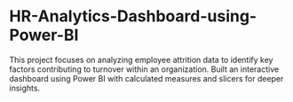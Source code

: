 # HR-Analytics-Dashboard-using-Power-BI
This project focuses on analyzing employee attrition data to identify key factors contributing to turnover within an organization. Built an interactive dashboard using Power BI with calculated measures and slicers for deeper insights.
